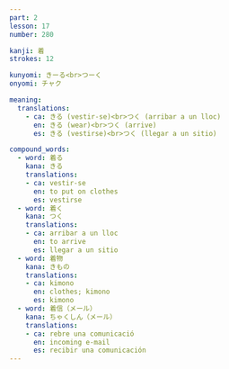 ```yaml
---
part: 2
lesson: 17
number: 280

kanji: 着
strokes: 12

kunyomi: きーる<br>つーく
onyomi: チャク

meaning:
  translations:
    - ca: きる (vestir-se)<br>つく (arribar a un lloc)
      en: きる (wear)<br>つく (arrive)
      es: きる (vestirse)<br>つく (llegar a un sitio)

compound_words:
  - word: 着る
    kana: きる
    translations:
    - ca: vestir-se
      en: to put on clothes
      es: vestirse
  - word: 着く
    kana: つく
    translations:
    - ca: arribar a un lloc
      en: to arrive
      es: llegar a un sitio
  - word: 着物
    kana: きもの
    translations:
    - ca: kimono
      en: clothes; kimono
      es: kimono
  - word: 着信（メール）
    kana: ちゃくしん（メール）
    translations:
    - ca: rebre una comunicació
      en: incoming e-mail
      es: recibir una comunicación
---
```

